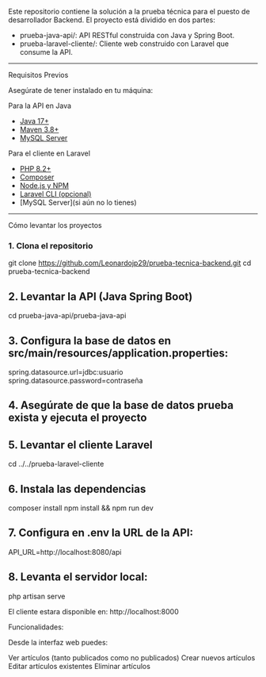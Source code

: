Este repositorio contiene la solución a la prueba técnica para el puesto de desarrollador Backend. El proyecto está dividido en dos partes:

- prueba-java-api/: API RESTful construida con Java y Spring Boot.
- prueba-laravel-cliente/: Cliente web construido con Laravel que consume la API.

---

Requisitos Previos

Asegúrate de tener instalado en tu máquina:

Para la API en Java
- [Java 17+](https://adoptopenjdk.net/)
- [Maven 3.8+](https://maven.apache.org/)
- [MySQL Server](https://dev.mysql.com/downloads/mysql/)

Para el cliente en Laravel
- [PHP 8.2+](https://www.php.net/)
- [Composer](https://getcomposer.org/)
- [Node.js y NPM](https://nodejs.org/)
- [Laravel CLI (opcional)](https://laravel.com/docs/installation)
- [MySQL Server](si aún no lo tienes)

---

Cómo levantar los proyectos

### 1. Clona el repositorio
git clone https://github.com/Leonardojp29/prueba-tecnica-backend.git
cd prueba-tecnica-backend

## 2. Levantar la API (Java Spring Boot)
cd prueba-java-api/prueba-java-api

## 3. Configura la base de datos en src/main/resources/application.properties:

spring.datasource.url=jdbc:usuario
spring.datasource.password=contraseña

## 4. Asegúrate de que la base de datos prueba exista y ejecuta el proyecto

## 5. Levantar el cliente Laravel
cd ../../prueba-laravel-cliente

## 6. Instala las dependencias
composer install
npm install && npm run dev

## 7. Configura en .env la URL de la API:
API_URL=http://localhost:8080/api

## 8. Levanta el servidor local:
php artisan serve

El cliente estara disponible en:
http://localhost:8000



Funcionalidades:

Desde la interfaz web puedes:

Ver artículos (tanto publicados como no publicados)
Crear nuevos artículos
Editar artículos existentes
Eliminar artículos






